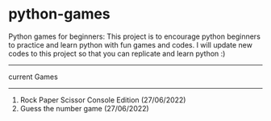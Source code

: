 # python-games
Python games for beginners: 
This project is to encourage python beginners to practice and learn python with fun games and codes.
I will update new codes to this project so that you can replicate and learn python :)
*******************
current Games
*******************
1) Rock Paper Scissor Console Edition (27/06/2022)
2) Guess the number game (27/06/2022)
